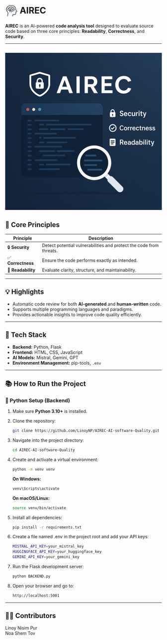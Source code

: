 # <img src="static/icons/Airec-96x96.png" alt="AIREC Logo" width="40" style="vertical-align: middle;"> AIREC  

**AIREC** is an AI-powered **code analysis tool** designed to evaluate source code based on three core principles: **Readability**, **Correctness**, and **Security**.  

--- 

![AIREC Logo](static/icons/p.png)
---

## 🌟 Core Principles

| Principle      | Description |
|----------------|-------------|
| 🔒 **Security** | Detect potential vulnerabilities and protect the code from threats. |
| ✅ **Correctness** | Ensure the code performs exactly as intended. |
| 📝 **Readability** | Evaluate clarity, structure, and maintainability. |

---

## 💡 Highlights

- Automatic code review for both **AI-generated** and **human-written** code.  
- Supports multiple programming languages and paradigms.  
- Provides actionable insights to improve code quality efficiently.  

---

## 🧩 Tech Stack  

- **Backend:** Python, Flask  
- **Frontend:** HTML, CSS, JavaScript  
- **AI Models:** Mistral, Gemini, GPT
- **Environment Management:** pip-tools, `.env`  

---

## 📚 How to Run the Project  
### 🐍 Python Setup (Backend)  

1. Make sure **Python 3.10+** is installed.  

2. Clone the repository:  
   ```bash
   git clone https://github.com/LinoyNP/AIREC-AI-software-Quality.git
3. Navigate into the project directory:
   ```bash
   cd AIREC-AI-software-Quality
4. Create and activate a virtual environment:
   ```bash
   python -m venv venv
   ```
   **On Windows:**
   ```bash
   venv\Scripts\activate
   ```
   **On macOS/Linux:**
   ```bash
   source venv/bin/activate
   ```
5. Install all dependencies:
   ```bash
   pip install -r requirements.txt
   ```
6. Create a file named .env in the project root and add your API keys:
   ```bash
   MISTRAL_API_KEY=your_mistral_key
   HUGGINGFACE_API_KEY=your_huggingface_key
   GEMINI_API_KEY=your_gemini_key
   ```
7. Run the Flask development server:
   ```bash
   python BACKEND.py
   ```
8. Open your browser and go to:
   ```bash
   http://localhost:5001
    ```
---

## 👩‍💻 Contributors
Linoy Nisim Pur  
Noa Shem Tov
